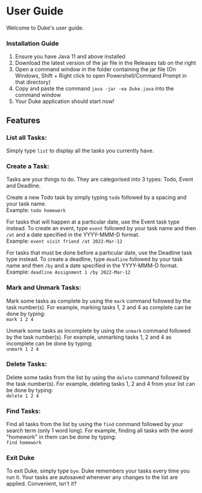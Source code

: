 # User Guide
Welcome to Duke's user guide.

### Installation Guide
1. Ensure you have Java 11 and above installed
2. Download the latest version of the jar file in the Releases tab on the right
3. Open a command window in the folder containing the jar file (On Windows, Shift + Right click to open Powershell/Command Prompt in that directory)
4. Copy and paste the command `java -jar -ea Duke.java` into the command window
5. Your Duke application should start now!

## Features

### List all Tasks:
Simply type `list` to display all the tasks you currently have.

### Create a Task:
Tasks are your things to do. They are categorised into 3 types: Todo, Event and Deadline.

Create a new Todo task by simply typing `todo` followed by a spacing and your task name.  
Example: `todo homework`

For tasks that will happen at a particular date, use the Event task type instead. To create an event, type `event` followed by your task name and then  `/at` and a date specified in the YYYY-MMM-D format.  
Example: `event visit friend /at 2022-Mar-12`

For tasks that must be done before a particular date, use the Deadline task type instead. To create a deadline, type `deadline` followed by your task name and then  `/by` and a date specified in the YYYY-MMM-D format.  
Example: `deadline Assignment 1 /by 2022-Mar-12`

### Mark and Unmark Tasks:
Mark some tasks as complete by using the `mark` command followed by the task number(s). For example, marking tasks 1, 2 and 4 as complete can be done by typing:  
`mark 1 2 4`

Unmark some tasks as incomplete by using the `unmark` command followed by the task number(s). For example, unmarking tasks 1, 2 and 4 as incomplete can be done by typing:  
`unmark 1 2 4`

### Delete Tasks:
Delete some tasks from the list by using the `delete` command followed by the task number(s). For example, deleting tasks 1, 2 and 4 from your list can be done by typing:  
`delete 1 2 4`

### Find Tasks:
Find all tasks from the list by using the `find` command followed by your search term (only 1 word long). For example, finding all tasks with the word "homework" in them can be done by typing:  
`find homework`

### Exit Duke
To exit Duke, simply type `bye`. Duke remembers your tasks every time you run it. Your tasks are autosaved whenever any changes to the list are applied. Convenient, isn't it?